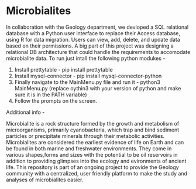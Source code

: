 # Microbialites
In collaboration with the Geology department, we devloped a SQL relational database with a Python user interface  to replace their Access database, using R for data migration. Users can view, add, delete, and update data based on their permissions. A big part of this project was designing a relational DB architecture that could handle the requirements to accomodate microbialite data. To run just intall the following python modukes - 

1) Install prettytable - pip install prettytable
2) Install mysql-connector -  pip install mysql-connector-python
3) Finally navigate to the MainMenu.py file and run it - python3 MainMenu.py (replace oythin3 with your version of python and make sure it is in the PATH variable)
4) Follow the prompts on the screen.

Additional info - 

Microbialite is a rock structure formed by the growth and metabolism of microorganisms, primarily cyanobacteria, which trap and bind sediment particles or precipitate minerals through their metabolic activities. Microbialites are considered the earliest evidence of life on Earth and can be found in both marine and freshwater environments. They come in various shapes,forms and sizes with the potential to be oil reservoirs in addition to providing glimpses into the ecology and evironments of ancient life. This repository is part of an ongoing project to provide the Geology community with a centralized, user friendly platform to make the study and analyses of microbialites easier.
